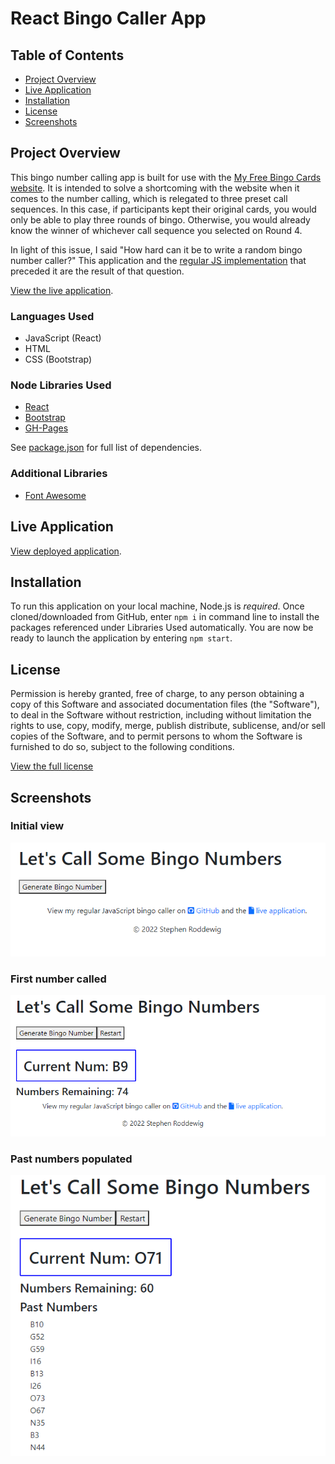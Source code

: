 # React Bingo Caller App

## Table of Contents
- [Project Overview](#project-overview)
- [Live Application](#live-application)
- [Installation](#installation)
- [License](#license)
- [Screenshots](#screenshots)

## Project Overview
This bingo number calling app is built for use with the [My Free Bingo Cards website](https://myfreebingocards.com/). It is intended to solve a shortcoming with the website when it comes to the number calling, which is relegated to three preset call sequences. In this case, if participants kept their original cards, you would only be able to play three rounds of bingo. Otherwise, you would already know the winner of whichever call sequence you selected on Round 4.

In light of this issue, I said "How hard can it be to write a random bingo number caller?" This application and the [regular JS implementation](https://github.com/Captain63/bingo-caller) that preceded it are the result of that question.

[View the live application](https://neighborhood-handyman.herokuapp.com/).

### Languages Used
- JavaScript (React)
- HTML
- CSS (Bootstrap)

### Node Libraries Used
- [React](https://www.npmjs.com/package/react)
- [Bootstrap](https://www.npmjs.com/package/bootstrap)
- [GH-Pages](https://www.npmjs.com/package/gh-pages)

See [package.json](./package.json) for full list of dependencies.

### Additional Libraries
- [Font Awesome](https://fontawesome.com)

## Live Application
[View deployed application](https://captain63.github.io/react-bingo-caller).

## Installation
To run this application on your local machine, Node.js is _required_. Once cloned/downloaded from GitHub, enter ```npm i``` in command line to install the packages referenced under Libraries Used automatically. 
You are now be ready to launch the application by entering ```npm start```.

## License
Permission is hereby granted, free of charge, to any person obtaining a copy of this Software and associated documentation files (the "Software"), to deal in the Software without  restriction, including without limitation the rights to use, copy, modify, merge, publish distribute, sublicense, and/or sell copies of the Software, and to permit persons to whom the Software is furnished to do so, subject to the following conditions.

[View the full license](./LICENSE)

## Screenshots
### Initial view
![Initial view](./screenshots/initial.png)

### First number called
![First number called](./screenshots/first-number.png)

### Past numbers populated
![Past numbers populated](./screenshots/past-numbers.png)